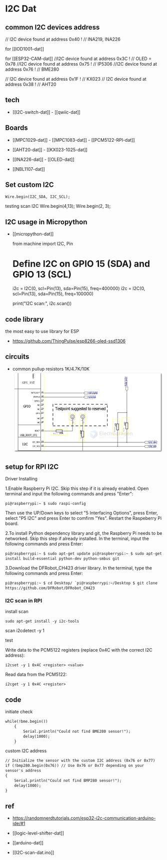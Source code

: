 
# I2C Dat 


## common I2C devices address 


// I2C device found at address 0x40  !  // INA219, INA226

for [[IOD1001-dat]]

for [[ESP32-CAM-dat]]
//I2C device found at address 0x3C  ! // OLED = 0x78
//I2C device found at address 0x75  ! // IP5306
//I2C device found at address 0x76  ! // BME280


// I2C device found at address 0x1F  ! // KX023
// I2C device found at address 0x38  ! // AHT20


## tech 

- [[I2C-switch-dat]] - [[qwiic-dat]]

## Boards 

- [[MPC1029-dat]] - [[MPC1083-dat]] - [[PCM5122-RPI-dat]]

- [[AHT20-dat]] - [[KX023-1025-dat]]

- [[INA226-dat]] - [[OLED-dat]]

- [[NBL1107-dat]]


## Set custom I2C 

    Wire.begin(I2C_SDA, I2C_SCL);

testing scan I2C
    Wire.begin(4,13);
    Wire.begin(2, 3);

## I2C usage in Micropython 

- [[micropython-dat]]

    from machine import I2C, Pin

    # Define I2C on GPIO 15 (SDA) and GPIO 13 (SCL)

    i2c = I2C(0, scl=Pin(13), sda=Pin(15), freq=400000)
    i2c = I2C(0, scl=Pin(13), sda=Pin(15), freq=100000)


    print("I2C scan:", i2c.scan())

## code library 

the most easy to use library for ESP
- https://github.com/ThingPulse/esp8266-oled-ssd1306


## circuits 

- common pullup resistors 1K/4.7K/10K
![](2024-07-10-01-21-40.png)


## setup for RPI I2C 

Driver Installing

1.Enable Raspberry Pi I2C. Skip this step if it is already enabled. Open terminal and input the following commands and press "Enter":

    pi@raspberrypi:~ $ sudo raspi-config

Then use the UP/Down keys to select "5 Interfacing Options", press Enter, select "P5 I2C" and press Enter to comfirm "Yes". Restart the Raspeberry Pi board.

2.To install Python dependency library and git, the Raspberry Pi needs to be networked. Skip this step if already installed. In the terminal, input the following commands and press Enter:

    pi@raspberrypi:~ $ sudo apt-get update pi@raspberrypi:~ $ sudo apt-get install build-essential python-dev python-smbus git

3.Download the DFRobot_CH423 driver library. In the terminal, type the following commands and press Enter:

    pi@raspberrypi:~ $ cd Desktop/ `pi@raspberrypi:~/Desktop $ git clone https://github.com/DFRobot/DFRobot_CH423


### I2C scan in RPI 

install scan 

    sudo apt-get install -y i2c-tools

scan 
    i2cdetect -y 1

test

Write data to the PCM5122 registers (replace 0x4C with the correct I2C address):

    i2cset -y 1 0x4C <register> <value>

Read data from the PCM5122:

    i2cget -y 1 0x4C <register>



## code 

initiate check 

    while(!bme.begin())
        {
            Serial.println("Could not find BME280 sensor!");
            delay(1000);
        }

 custom I2C address 

    // Initialize the sensor with the custom I2C address (0x76 or 0x77)
    if (!bmp280.begin(0x76)) // Use 0x76 or 0x77 depending on your sensor's address
    {
        Serial.println("Could not find BMP280 sensor!");
        delay(1000);
    }
  

## ref 

- https://randomnerdtutorials.com/esp32-i2c-communication-arduino-ide/#1


- [[logic-level-shifter-dat]]


- [[arduino-dat]]

- [[I2C-scan-dat.ino]]